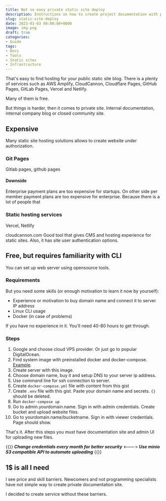 ```yaml
---
title: Not so easy private static site deploy
description: Instructions on how to create project documentation with private access
slug: static-site-deploy
date: 2023-01-03 00:00:00+0000
image: img.png
draft: true
categories:
- Guide
tags:
- Docs
- Tools
- Static sites
- Infrastructure
---
```


That's easy to find hosting for your public static site blog.
There is a plenty of services such as AWS Amplify, CloudCannon, Cloudflare Pages, GitHub Pages, GitLab Pages, Vercel and Netlify.

Many of them is free.

But things is harder, then it comes to private site.
Internal documentation, internal company blog or closed community site.

## Expensive

Many static site hosting solutions allows to create website under authorization.

### Git Pages

Gitlab pages, github pages

#### Downside

Enterprise payment plans are too expensive for startups.
On other side per member payment plans are too expensive for enterprise.
Because there is a lot of people that

### Static hosting services

Vercel, Netlify

cloudcannon.com Good tool that gives CMS and hosting experience for static sites.
Also, it has site user authentication options.

## Free, but requires familiarity with CLI

You can set up web server using opensource tools. 

### Requirements

But you need some skills (or enough motivation to learn it now by yourself):
- Experience or motivation to buy domain name and connect it to server IP address
- Linux CLI usage
- Docker (in case of problems)

If you have no experience in it. You'll need 40-80 hours to get through.

### Steps

1. Google and choose cloud VPS provider. Or just go to popular DigitalOcean.
2. Find system image with preinstalled docker and docker-compose. [Example](https://marketplace.digitalocean.com/apps/docker).
3. Create server with this image.
4. Choose domain name, buy it and setup DNS to your server ip address.
5. Use command line for ssh connection to server.
6. Create `docker-compose.yml` file with content from this gist
7. Create `.env` file with this gist. Paste your domain name and secrets. `{}` should be deleted.
8. Run `docker-compose up`
9. Go to admin.yourdomain.name. Sign in with admin credentials. Create bucket and upload website files.
10. Go to yourdomain.name/bucketname. Sign in with viewer credentials. Page should show.

That's it. 
After this steps you must have documentation site and admin UI for uploading new files.

{{<columns>}}
***Change credentials every month for better security***
<--->
***Use minio S3 compatible API to automate uploading***
{{</columns>}}


## 1$ is all I need

I see price and skill barriers.
Newcomers and not programming specialists have not simple way to create private documentation site.

I decided to create service without these barriers.
